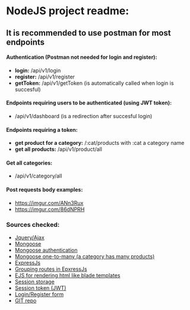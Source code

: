 # NodeJS project readme:

## It is recommended to use postman for most endpoints

#### Authentication (Postman not needed for login and register):
* **login:** /api/v1/login
* **register:** /api/v1/register
* **getToken:** /api/v1/getToken (is automatically called when login is succesful)

#### Endpoints requiring users to be authenticated (using JWT token):
* /api/v1/dashboard (is a redirection after succesful login)

#### Endpoints requiring a token:
* **get product for a category:** /:cat/products with :cat a category name
* **get all products:** /api/v1/product/all 

#### Get all categories:
* /api/v1/category/all

#### Post requests body examples:
* https://imgur.com/ANn3Rux
* https://imgur.com/86dNPRH

### Sources checked: 

* [Jquery/Ajax](https://stackoverflow.com/questions/9269265/ajax-jquery-simple-get-request)
* [Mongoose](https://mongoosejs.com/docs/models.html)
* [Mongoose authentication](https://www.mongodb.com/blog/post/password-authentication-with-mongoose-part-1)
* [Mongoose one-to-many (a category has many products)](https://stackoverflow.com/questions/34985846/mongoose-document-references-with-a-one-to-many-relationship)
* [ExpressJs](https://expressjs.com/en/guide/using-middleware.html) 
* [Grouping routes in EpxressJs](https://stackoverflow.com/questions/38894102/grouping-routes-in-express) 
* [EJS for rendering html like blade templates](https://ejs.co/) 
* [Session storage](https://www.w3schools.com/jsref/prop_win_sessionstorage.asp) 
* [Session token (JWT)](https://www.digitalocean.com/community/tutorials/nodejs-jwt-expressjs) 
* [Login/Register form](https://mdbootstrap.com/docs/standard/extended/login/#section-6)  
* [GIT repo](https://github.com/snghbeer/ehb_nodejs) 
